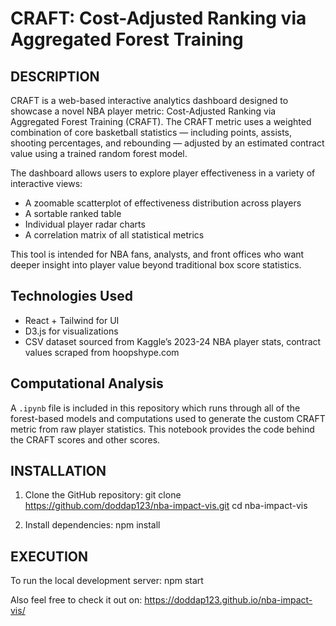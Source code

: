CRAFT: Cost-Adjusted Ranking via Aggregated Forest Training
==============================

DESCRIPTION
-----------
CRAFT is a web-based interactive analytics dashboard designed to showcase a novel NBA player metric: Cost-Adjusted Ranking via Aggregated Forest Training (CRAFT). The CRAFT metric uses a weighted combination of core basketball statistics — including points, assists, shooting percentages, and rebounding — adjusted by an estimated contract value using a trained random forest model.

The dashboard allows users to explore player effectiveness in a variety of interactive views:
- A zoomable scatterplot of effectiveness distribution across players
- A sortable ranked table
- Individual player radar charts
- A correlation matrix of all statistical metrics

This tool is intended for NBA fans, analysts, and front offices who want deeper insight into player value beyond traditional box score statistics.
## Technologies Used
- React + Tailwind for UI
- D3.js for visualizations
- CSV dataset sourced from Kaggle’s 2023-24 NBA player stats, contract values scraped from hoopshype.com

## Computational Analysis
A `.ipynb` file is included in this repository which runs through all of the forest-based models and computations used to generate the custom CRAFT metric from raw player statistics. This notebook provides the code behind the CRAFT scores and other scores.

INSTALLATION
------------
1. Clone the GitHub repository:
   git clone https://github.com/doddap123/nba-impact-vis.git
   cd nba-impact-vis

2. Install dependencies:
   npm install

EXECUTION
---------
To run the local development server:
   npm start

Also feel free to check it out on: https://doddap123.github.io/nba-impact-vis/

